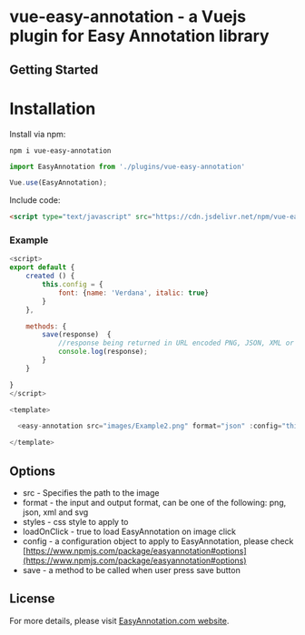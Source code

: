 # vue-easy-annotation - a Vuejs plugin for Easy Annotation library 

## Getting Started
# Installation

Install via npm:
```shell
npm i vue-easy-annotation
```

```js
import EasyAnnotation from './plugins/vue-easy-annotation'

Vue.use(EasyAnnotation);
```

Include code:
```html
<script type="text/javascript" src="https://cdn.jsdelivr.net/npm/vue-easy-annotation"></script>
```
### Example

```js
<script>
export default {
    created () {
        this.config = {
            font: {name: 'Verdana', italic: true}
        }
    },

    methods: {
        save(response)  {
            //response being returned in URL encoded PNG, JSON, XML or SVG
            console.log(response);
        }
    }	

}
</script>

<template>

  <easy-annotation src="images/Example2.png" format="json" :config="this.config" v-on:save="this.save"></easy-annotation>

</template>
```
## Options
* src - Specifies the path to the image
* format - the input and output format, can be one of the following:
    png, json, xml and svg
* styles - css style to apply to 
* loadOnClick - true to load EasyAnnotation on image click
* config - a configuration object to apply to EasyAnnotation,
     please check [https://www.npmjs.com/package/easyannotation#options](https://www.npmjs.com/package/easyannotation#options)
* save - a method to be called when user press save button

## License

For more details, please visit [EasyAnnotation.com website](http://easyannotation.com/).
